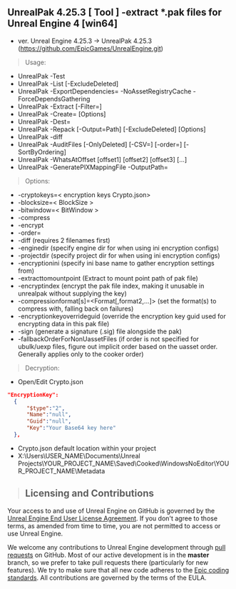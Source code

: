 ## UnrealPak 4.25.3 [ Tool ] -extract *.pak files for Unreal Engine 4 [win64]

- ver. Unreal Engine 4.25.3 -> UnrealPak 4.25.3 (https://github.com/EpicGames/UnrealEngine.git)
> Usage:
- UnrealPak <PakFilename> -Test
- UnrealPak <PakFilename> -List [-ExcludeDeleted]
- UnrealPak <PakFilename> <GameUProjectName> <GameFolderName> -ExportDependencies=<OutputFileBase> -NoAssetRegistryCache -ForceDependsGathering
- UnrealPak <PakFilename> -Extract <ExtractDir> [-Filter=<filename>]
- UnrealPak <PakFilename> -Create=<ResponseFile> [Options]
- UnrealPak <PakFilename> -Dest=<MountPoint>
- UnrealPak <PakFilename> -Repack [-Output=Path] [-ExcludeDeleted] [Options]
- UnrealPak <PakFilename1> <PakFilename2> -diff
- UnrealPak <PakFolder> -AuditFiles [-OnlyDeleted] [-CSV=<filename>] [-order=<OrderingFile>] [-SortByOrdering]
- UnrealPak <PakFilename> -WhatsAtOffset [offset1] [offset2] [offset3] [...]
- UnrealPak <PakFolder> -GeneratePIXMappingFile -OutputPath=<Path>

> Options:
- -cryptokeys=< encryption keys Crypto.json>
- -blocksize=< BlockSize >
- -bitwindow=< BitWindow >
- -compress
- -encrypt
- -order=<OrderingFile>
- -diff (requires 2 filenames first)
- -enginedir (specify engine dir for when using ini encryption configs)
- -projectdir (specify project dir for when using ini encryption configs)
- -encryptionini (specify ini base name to gather encryption settings from)
- -extracttomountpoint (Extract to mount point path of pak file)
- -encryptindex (encrypt the pak file index, making it unusable in unrealpak without supplying the key)
- -compressionformat[s]=<Format[,format2,...]> (set the format(s) to compress with, falling back on failures)
- -encryptionkeyoverrideguid (override the encryption key guid used for encrypting data in this pak file)
- -sign (generate a signature (.sig) file alongside the pak)
- -fallbackOrderForNonUassetFiles (if order is not specified for ubulk/uexp files, figure out implicit order based on the uasset order. Generally applies only to the cooker order)

> Decryption:
- Open/Edit Crypto.json
```json
"EncryptionKey":
  {
      "$type":"2",
      "Name":"null",
      "Guid":"null",
      "Key":"Your Base64 key here"
  },
```

- Crypto.json default location within your project
- X:\Users\USER_NAME\Documents\Unreal Projects\YOUR_PROJECT_NAME\Saved\Cooked\WindowsNoEditor\YOUR_PROJECT_NAME\Metadata

> Licensing and Contributions
> ---------------------------

Your access to and use of Unreal Engine on GitHub is governed by the [Unreal Engine End User License Agreement](https://www.unrealengine.com/eula). If you don't agree to those terms, as amended from time to time, you are not permitted to access or use Unreal Engine.

We welcome any contributions to Unreal Engine development through [pull requests](https://github.com/EpicGames/UnrealEngine/pulls/) on GitHub. Most of our active development is in the **master** branch, so we prefer to take pull requests there (particularly for new features). We try to make sure that all new code adheres to the [Epic coding standards](https://docs.unrealengine.com/latest/INT/Programming/Development/CodingStandard/).  All contributions are governed by the terms of the EULA.
